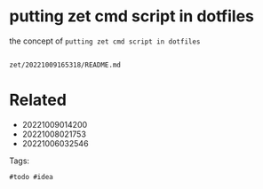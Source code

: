 # putting zet cmd script in dotfiles

the concept of `putting zet cmd script in dotfiles`

```
```

` zet/20221009165318/README.md `

# Related

- 20221009014200
- 20221008021753
- 20221006032546

Tags:

    #todo #idea
